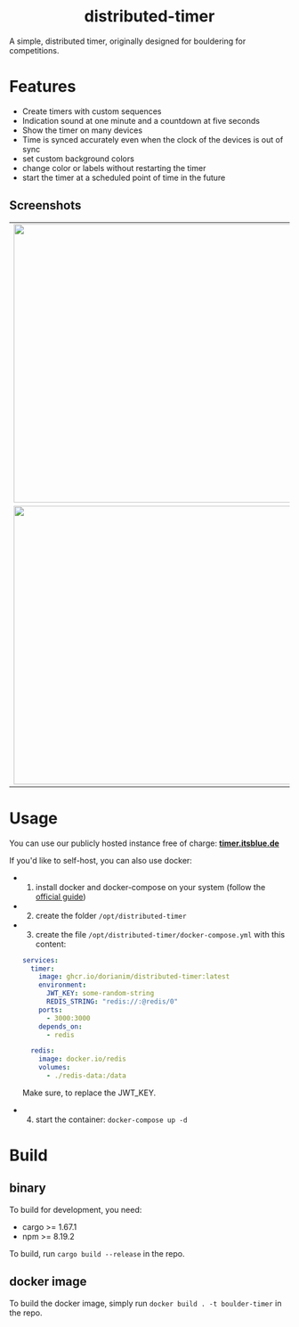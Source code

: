 <h1 align="center">
    distributed-timer
</h1>

A simple, distributed timer, originally designed for bouldering for competitions.

# Features

- Create timers with custom sequences
- Indication sound at one minute and a countdown at five seconds
- Show the timer on many devices
- Time is synced accurately even when the clock of the devices is out of sync
- set custom background colors
- change color or labels without restarting the timer
- start the timer at a scheduled point of time in the future

## Screenshots

<table align="center">
    <tr>
        <td align="center">
            <a href="https://raw.githubusercontent.com/dorianim/distributed-timer/main/.github/media/screenshot-1.png">
                <img src="https://raw.githubusercontent.com/dorianim/distributed-timer/main/.github/media/screenshot-1.png" width="500px" />
            </a>
        </td>
        <td align="center">
            <a href="https://raw.githubusercontent.com/dorianim/distributed-timer/main/.github/media/screenshot-2.png">
                <img src="https://raw.githubusercontent.com/dorianim/distributed-timer/main/.github/media/screenshot-2.png" width="500px" />
            </a>
        </td>
    </tr>
    <tr>
        <td align="center">
            <a href="https://raw.githubusercontent.com/dorianim/distributed-timer/main/.github/media/screenshot-3.png">
                <img src="https://raw.githubusercontent.com/dorianim/distributed-timer/main/.github/media/screenshot-3.png" width="500px" />
            </a>
        </td>
        <td align="center">
            <a href="https://raw.githubusercontent.com/dorianim/distributed-timer/main/.github/media/screenshot-4.png">
                <img src="https://raw.githubusercontent.com/dorianim/distributed-timer/main/.github/media/screenshot-4.png" width="500px" />
            </a>
        </td>
    </tr>
</table>

# Usage

You can use our publicly hosted instance free of charge: **[timer.itsblue.de](https://timer.itsblue.de)**

If you'd like to self-host, you can also use docker:

- 1. install docker and docker-compose on your system (follow the [official guide](https://docs.docker.com/engine/install/#server))
- 2. create the folder `/opt/distributed-timer`
- 3. create the file `/opt/distributed-timer/docker-compose.yml` with this content:

  ```yaml
  services:
    timer:
      image: ghcr.io/dorianim/distributed-timer:latest
      environment:
        JWT_KEY: some-random-string
        REDIS_STRING: "redis://:@redis/0"
      ports:
        - 3000:3000
      depends_on:
        - redis

    redis:
      image: docker.io/redis
      volumes:
        - ./redis-data:/data
  ```

  Make sure, to replace the JWT_KEY.

- 4. start the container: `docker-compose up -d`

# Build

## binary

To build for development, you need:

- cargo >= 1.67.1
- npm >= 8.19.2

To build, run `cargo build --release` in the repo.

## docker image

To build the docker image, simply run `docker build . -t boulder-timer` in the repo.
